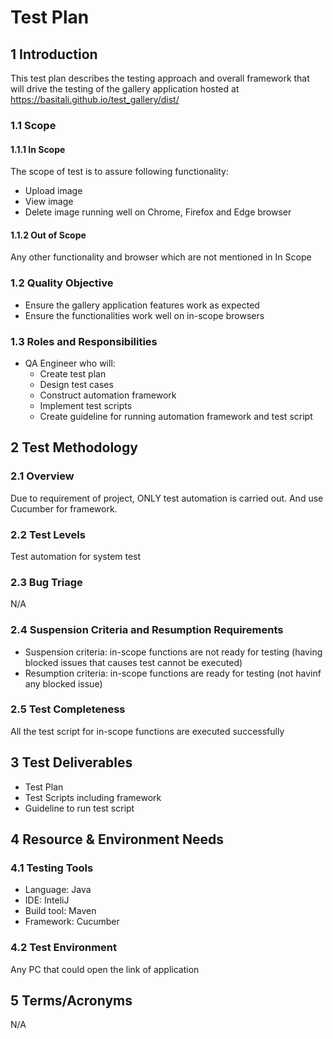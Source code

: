 # Test Plan

## 1	Introduction	
This test plan describes the testing approach and overall framework that will drive the testing of the gallery application hosted at https://basitali.github.io/test_gallery/dist/

### 1.1	 Scope
#### 1.1.1	In Scope
The scope of test is to assure following functionality:
- Upload image
- View image
- Delete image
running well on Chrome, Firefox and Edge browser

#### 1.1.2	Out of Scope
Any other functionality and browser which are not mentioned in In Scope

### 1.2	Quality Objective
-	Ensure the gallery application features work as expected
-	Ensure the functionalities work well on in-scope browsers

### 1.3	Roles and Responsibilities 
- QA Engineer who will:
     - Create test plan
     - Design test cases
     - Construct automation framework
     - Implement test scripts
     - Create guideline for running automation framework and test script     

## 2	Test Methodology
### 2.1	Overview
Due to requirement of project, ONLY test automation is carried out. And use Cucumber for framework.

### 2.2	Test Levels

Test automation for system test

### 2.3	Bug Triage
N/A

### 2.4	Suspension Criteria and Resumption Requirements
- Suspension criteria: in-scope functions are not ready for testing (having blocked issues that causes test cannot be executed)
- Resumption criteria: in-scope functions are ready for testing (not havinf any blocked issue)

### 2.5	Test Completeness
All the test script for in-scope functions are executed successfully

## 3	Test Deliverables

-	Test Plan
-	Test Scripts including framework 
- Guideline to run test script

## 4	Resource & Environment Needs
### 4.1	Testing Tools
- Language: Java
- IDE: InteliJ
- Build tool: Maven
- Framework: Cucumber
 
### 4.2	Test Environment
Any PC that could open the link of application


## 5	Terms/Acronyms 
N/A

